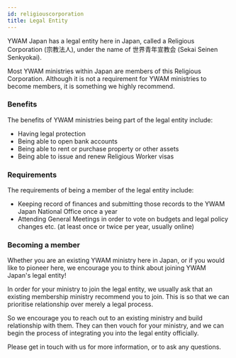 ```yaml
---
id: religiouscorporation
title: Legal Entity
---
```


YWAM Japan has a legal entity here in Japan, called a Religious Corporation (宗教法人), under the name of 世界青年宣教会 (Sekai Seinen Senkyokai).

Most YWAM ministries within Japan are members of this Religious Corporation. Although it is not a requirement for YWAM ministries to become members, it is something we highly recommend.

### Benefits

The benefits of YWAM ministries being part of the legal entity include:

- Having legal protection
- Being able to open bank accounts
- Being able to rent or purchase property or other assets
- Being able to issue and renew Religious Worker visas

### Requirements

The requirements of being a member of the legal entity include:

- Keeping record of finances and submitting those records to the YWAM Japan National Office once a year
- Attending General Meetings in order to vote on budgets and legal policy changes etc. (at least once or twice per year, usually online)

### Becoming a member

Whether you are an existing YWAM ministry here in Japan, or if you would like to pioneer here, we encourage you to think about joining YWAM Japan's legal entity!

In order for your ministry to join the legal entity, we usually ask that an existing membership ministry recommend you to join. This is so that we can prioritise relationship over merely a legal process.

So we encourage you to reach out to an existing ministry and build relationship with them. They can then vouch for your ministry, and we can begin the process of integrating you into the legal entity officially.

Please get in touch with us for more information, or to ask any questions.
